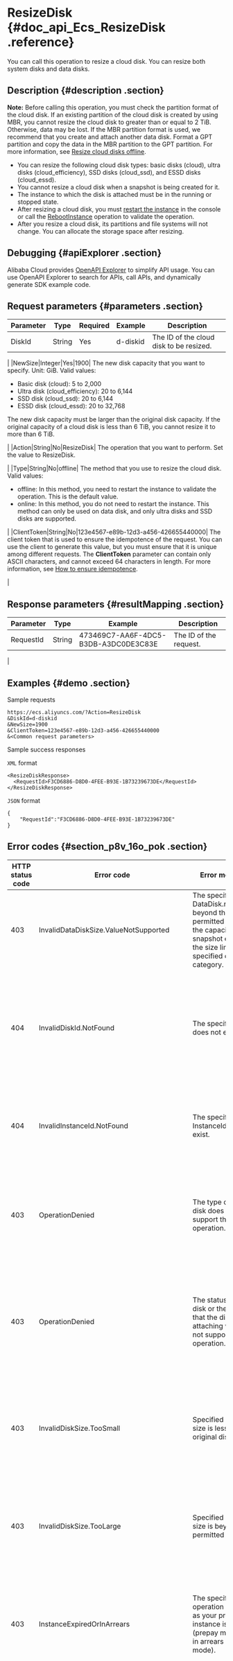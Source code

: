 # ResizeDisk {#doc_api_Ecs_ResizeDisk .reference}

You can call this operation to resize a cloud disk. You can resize both system disks and data disks.

## Description {#description .section}

**Note:** Before calling this operation, you must check the partition format of the cloud disk. If an existing partition of the cloud disk is created by using MBR, you cannot resize the cloud disk to greater than or equal to 2 TiB. Otherwise, data may be lost. If the MBR partition format is used, we recommend that you create and attach another data disk. Format a GPT partition and copy the data in the MBR partition to the GPT partition. For more information, see [Resize cloud disks offline](~~44986~~).

-   You can resize the following cloud disk types: basic disks \(cloud\), ultra disks \(cloud\_efficiency\), SSD disks \(cloud\_ssd\), and ESSD disks \(cloud\_essd\).
-   You cannot resize a cloud disk when a snapshot is being created for it.
-   The instance to which the disk is attached must be in the running or stopped state.
-   After resizing a cloud disk, you must [restart the instance](~~25440~~) in the console or call the [RebootInstance](~~25502~~) operation to validate the operation.
-   After you resize a cloud disk, its partitions and file systems will not change. You can allocate the storage space after resizing.

## Debugging {#apiExplorer .section}

Alibaba Cloud provides [OpenAPI Explorer](https://api.aliyun.com/#product=Ecs&api=ResizeDisk) to simplify API usage. You can use OpenAPI Explorer to search for APIs, call APIs, and dynamically generate SDK example code.

## Request parameters {#parameters .section}

|Parameter|Type|Required|Example|Description|
|---------|----|--------|-------|-----------|
|DiskId|String|Yes|d-diskid| The ID of the cloud disk to be resized.

 |
|NewSize|Integer|Yes|1900| The new disk capacity that you want to specify. Unit: GiB. Valid values:

 -   Basic disk \(cloud\): 5 to 2,000
-   Ultra disk \(cloud\_efficiency\): 20 to 6,144
-   SSD disk \(cloud\_ssd\): 20 to 6,144
-   ESSD disk \(cloud\_essd\): 20 to 32,768

 The new disk capacity must be larger than the original disk capacity. If the original capacity of a cloud disk is less than 6 TiB, you cannot resize it to more than 6 TiB.

 |
|Action|String|No|ResizeDisk| The operation that you want to perform. Set the value to ResizeDisk.

 |
|Type|String|No|offline| The method that you use to resize the cloud disk. Valid values:

 -   offline: In this method, you need to restart the instance to validate the operation. This is the default value.
-   online: In this method, you do not need to restart the instance. This method can only be used on data disk, and only ultra disks and SSD disks are supported.

 |
|ClientToken|String|No|123e4567-e89b-12d3-a456-426655440000| The client token that is used to ensure the idempotence of the request. You can use the client to generate this value, but you must ensure that it is unique among different requests. The **ClientToken** parameter can contain only ASCII characters, and cannot exceed 64 characters in length. For more information, see [How to ensure idempotence](~~25693~~).

 |

## Response parameters {#resultMapping .section}

|Parameter|Type|Example|Description|
|---------|----|-------|-----------|
|RequestId|String|473469C7-AA6F-4DC5-B3DB-A3DC0DE3C83E| The ID of the request.

 |

## Examples {#demo .section}

Sample requests

``` {#request_demo}
https://ecs.aliyuncs.com/?Action=ResizeDisk
&DiskId=d-diskid
&NewSize=1900
&ClientToken=123e4567-e89b-12d3-a456-426655440000
&<Common request parameters>
```

Sample success responses

`XML` format

``` {#xml_return_success_demo}
<ResizeDiskResponse>
  <RequestId>F3CD6886-D8D0-4FEE-B93E-1B73239673DE</RequestId>
</ResizeDiskResponse>

```

`JSON` format

``` {#json_return_success_demo}
{
	"RequestId":"F3CD6886-D8D0-4FEE-B93E-1B73239673DE"
}
```

## Error codes {#section_p8v_16o_pok .section}

|HTTP status code|Error code|Error message|Description|
|----------------|----------|-------------|-----------|
|403|InvalidDataDiskSize.ValueNotSupported|The specified DataDisk.n.Size beyond the permitted range, or the capacity of snapshot exceeds the size limit of the specified disk category.|The error message returned because the maximum size of the specified data disk is reached.|
|404|InvalidDiskId.NotFound|The specified disk does not exist.|The error message returned because the specified DiskId parameter does not exist. Check whether the DiskId parameter is correct.|
|404|InvalidInstanceId.NotFound|The specified InstanceId does not exist.|The error message returned because the specified InstanceId parameter does not exist.|
|403|OperationDenied|The type of the disk does not support the operation.|The error message returned because the operation is not supported by the specified data disk type.|
|403|OperationDenied|The status of the disk or the instance that the disk is attaching with does not support the operation.|The error message returned because the operation is not supported while the disk or instance is in the current state.|
|403|InvalidDiskSize.TooSmall|Specified new disk size is less than the original disk size.|The error message returned because the specified new disk capacity is smaller than the original disk capacity.|
|403|InvalidDiskSize.TooLarge|Specified new disk size is beyond the permitted range.|The error message returned because the specified new disk capacity is greater than the maximum capacity.|
|403|InstanceExpiredOrInArrears|The specified operation is denied as your prepay instance is expired \(prepay mode\) or in arrears \(afterpay mode\).|The error message returned because the subscription instance has expired. Renew the instance and try again.|
|403|DiskError|IncorrectDiskStatus|The error message returned because the specified DiskStatus parameter is invalid.|
|403|DiskInArrears|The specified operation is denied as your disk owing fee.|The error message returned because the disk has an overdue payment.|
|403|IncorrectInstanceStatus|The current status of the resource does not support this operation.|The error message returned because the operation is not supported while the resource is in the current state.|
|500|InternalError|The request processing has failed due to some unknown error.|The error message returned because an internal error has occurred. Try again later. If the problem persists, submit a ticket.|
|403|DiskCreatingSnapshot|The operation is denied due to a snapshot of the specified disk is not completed yet.|The error message returned because a snapshot is being created for the specified disk.|
|400|InvalidDataDiskCategory.ValueNotSupported|%s|The error message returned because the parameter is not supported.|
|400|InvalidParameter.Conflict|%s|The error message returned because the parameter is conflicting with another parameter.|
|400|InvalidDataDiskSize.ValueNotSupported|%s|The error message returned because the parameter is not supported.|
|403|InvalidDiskSize|Specified new disk size is less than or equal the original disk size.|The error message returned because the specified new disk capacity is smaller than or equal to the original disk capacity.|
|400|IncompleteParamter|Some fields cannot be null in this request.|The error message returned because a required parameter is not specified.|
|403|Operation.Conflict|The operation may conflict with others.|The error message returned because the operation is conflicting with another operation.|
|403|InstanceLockedForSecurity|The instance is locked due to security.|The error message returned because the operation is not supported while the resource is locked to ensure security.|
|403|IncorrectDiskStatus|The current disk status does not support this operation.|The error message returned because the operation is not supported while the disk is in the current state. Ensure that the disk is available and has no overdue payments.|
|403|UserNotInTheWhiteList|The user is not in disk white list.|The error message returned because you are not authorized to use the specified disk.|
|400|InvalidRegionId.MalFormed|The specified RegionId is not valid|The error message returned because the specified RegionId parameter is invalid.|
|403|InvalidDiskCategory.NotSupported|The specified disk category is not supported.|The error message returned because the specified disk type is not supported.|
|400|InvalidParam.Type|The specified type is not supported.|The error message returned because the specified parameter is invalid.|
|403|InvalidRegion.NotSupport|The specified region does not support resize online.|The error message returned because online resizing is not available in the specified region.|
|403|InvalidDiskCategory.NotSupported|The specified disk category does not support resize online.|The error message returned because online resizing is not supported by the specified disk type.|
|403|IncorrectInstanceStatus|The current status of the resource does not support resize online.|The error message returned because the operation is not supported while the resource is in the current state.|
|403|IncorrectDiskStatus|The current status of the resource does not support resize online|The error message returned because online resizing is not supported while the resource is in the current state.|
|403|InvalidOperation.InstanceTypeNotSupport|The instance type of the specified instance does not support resize online.|The error message returned because online resizing is not supported by the instance to which the disk is attached.|

[View error codes](https://error-center.aliyun.com/status/product/Ecs)

